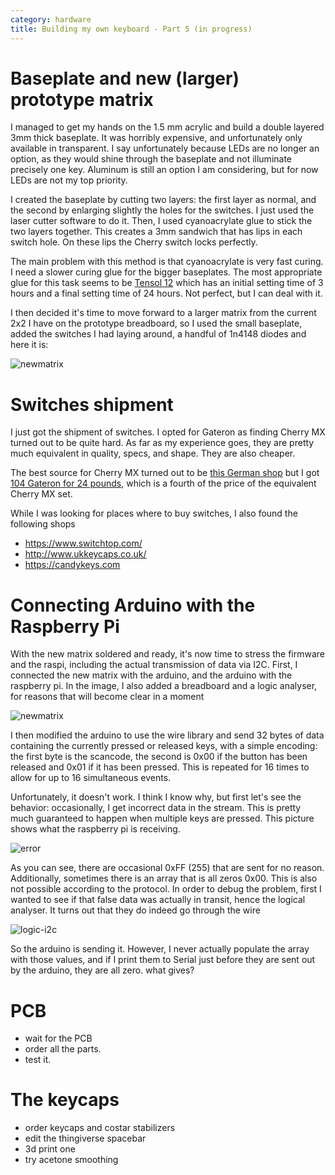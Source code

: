 ```yaml
---
category: hardware
title: Building my own keyboard - Part 5 (in progress)
---
```


# Baseplate and new (larger) prototype matrix

I managed to get my hands on the 1.5 mm acrylic and build a double layered 3mm thick baseplate.
It was horribly expensive, and unfortunately only available in transparent. I
say unfortunately because LEDs are no longer an option, as they would shine
through the baseplate and not illuminate precisely one key.  Aluminum is still
an option I am considering, but for now LEDs are not my top priority.

I created the baseplate by cutting two layers: the first layer as normal, and the second by 
enlarging slightly the holes for the switches. I just used the laser cutter software to do it.
Then, I used cyanoacrylate glue to stick the two layers together. This creates a 3mm sandwich that 
has lips in each switch hole. On these lips the Cherry switch locks perfectly.

The main problem with this method is that cyanoacrylate is very fast curing. I
need a slower curing glue for the bigger baseplates. The most appropriate glue
for this task seems to be [Tensol
12](https://www.amazon.co.uk/gp/product/B07G4Z1PFT/ref=ox_sc_act_title_1?smid=A1ODUIM79K8PMU&psc=1)
which has an initial setting time of 3 hours and a final setting time of 24
hours. Not perfect, but I can deal with it.

I then decided it's time to move forward to a larger matrix from the current
2x2 I have on the prototype breadboard, so I used the small baseplate, added the switches
I had laying around, a handful of 1n4148 diodes and here it is:

![newmatrix](https://raw.githubusercontent.com/stefanoborini/keymine/master/pics/IMG-20191006-WA0004.jpg)

# Switches shipment

I just got the shipment of switches. I opted for Gateron as finding Cherry MX turned out to be quite hard.
As far as my experience goes, they are pretty much equivalent in quality, specs, and shape. They are also
cheaper.

The best source for Cherry MX turned out to be [this German shop](https://www.reichelt.de/Tastaturzubehoer/2/index.html?ACTION=2&LA=3&GROUPID=8099)
but I got [104 Gateron for 24 pounds](https://www.amazon.co.uk/dp/B07K7JSRWN/ref=pe_3187911_189395841_TE_3p_dp_1), which is a fourth of the price
of the equivalent Cherry MX set.

While I was looking for places where to buy switches, I also found the following shops

- https://www.switchtop.com/
- http://www.ukkeycaps.co.uk/
- https://candykeys.com


# Connecting Arduino with the Raspberry Pi

With the new matrix soldered and ready, it's now time to stress the firmware and the raspi, including the actual
transmission of data via I2C.
First, I connected the new matrix with the arduino, and the arduino with the
raspberry pi. In the image, I also added a breadboard and a logic analyser, for
reasons that will become clear in a moment

![newmatrix](https://raw.githubusercontent.com/stefanoborini/keymine/master/pics/20191012_200652.jpg)

I then modified the arduino to use the wire library and send 32 bytes of data containing the currently
pressed or released keys, with a simple encoding: the first byte is the scancode, the second is 0x00 if the button has been released
and 0x01 if it has been pressed. This is repeated for 16 times to allow for up to 16 simultaneous events.

Unfortunately, it doesn't work. I think I know why, but first let's see the behavior: occasionally, I get incorrect data
in the stream. This is pretty much guaranteed to happen when multiple keys are pressed. This picture shows what the raspberry pi 
is receiving.

![error](https://raw.githubusercontent.com/stefanoborini/keymine/master/pics/20191012_200613.jpg)

As you can see, there are occasional 0xFF (255) that are sent for no reason. Additionally, sometimes there is an array
that is all zeros 0x00. This is also not possible according to the protocol.
In order to debug the problem, first I wanted to see if that false data was actually in transit, hence the logical analyser.
It turns out that they do indeed go through the wire

![logic-i2c](https://raw.githubusercontent.com/stefanoborini/keymine/master/pics/logic-i2c.png)

So the arduino is sending it. However, I never actually populate the array with those values, and if I print them
to Serial just before they are sent out by the arduino, they are all zero. what gives?

# PCB

- wait for the PCB
- order all the parts.
- test it.

# The keycaps

- order keycaps and costar stabilizers
- edit the thingiverse spacebar
- 3d print one
- try acetone smoothing

